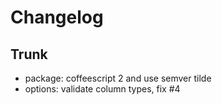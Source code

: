 
# Changelog

## Trunk

* package: coffeescript 2 and use semver tilde
* options: validate column types, fix #4
